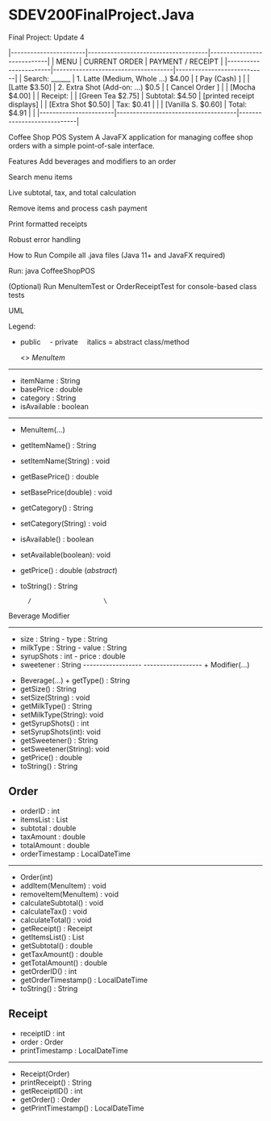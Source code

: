 # SDEV200FinalProject.Java
Final Project: Update 4

|-----------------------|-------------------------------------|----------------------------|
|        MENU           |           CURRENT ORDER             |      PAYMENT / RECEIPT     |
|-----------------------|-------------------------------------|----------------------------|
| Search: ______        | 1. Latte (Medium, Whole ...) $4.00  | [ Pay (Cash) ]             |
| [Latte      $3.50]    | 2. Extra Shot (Add-on: ...) $0.5    | [ Cancel Order ]           |
| [Mocha      $4.00]    |                                     | Receipt:                   |
| [Green Tea  $2.75]    | Subtotal: $4.50                     | [printed receipt displays] |
| [Extra Shot $0.50]    | Tax: $0.41                          |                            |
| [Vanilla S. $0.60]    | Total: $4.91                        |                            |
|-----------------------|-------------------------------------|----------------------------|




Coffee Shop POS System
A JavaFX application for managing coffee shop orders with a simple point-of-sale interface.

Features
Add beverages and modifiers to an order

Search menu items

Live subtotal, tax, and total calculation

Remove items and process cash payment

Print formatted receipts

Robust error handling

How to Run
Compile all .java files (Java 11+ and JavaFX required)

Run: java CoffeeShopPOS

(Optional) Run MenuItemTest or OrderReceiptTest for console-based class tests




UML

Legend:
+ public   - private   italics = abstract class/method

  <<abstract>> *MenuItem*
-------------------------------
- itemName     : String
- basePrice    : double
- category     : String
- isAvailable  : boolean
-------------------------------
+ MenuItem(...)
+ getItemName()        : String
+ setItemName(String)  : void
+ getBasePrice()       : double
+ setBasePrice(double) : void
+ getCategory()        : String
+ setCategory(String)  : void
+ isAvailable()        : boolean
+ setAvailable(boolean): void
+ getPrice()           : double     (*abstract*)
+ toString()           : String

        /                    \
Beverage                 Modifier
------------------       ------------------
- size       : String    - type  : String
- milkType   : String    - value : String
- syrupShots : int       - price : double
- sweetener  : String    ------------------
------------------       + Modifier(...)
+ Beverage(...)          + getType()       : String
+ getSize()       : String
+ setSize(String) : void
+ getMilkType()   : String
+ setMilkType(String): void
+ getSyrupShots() : int
+ setSyrupShots(int): void
+ getSweetener()  : String
+ setSweetener(String): void
+ getPrice()      : double
+ toString()      : String

Order
------------------------------------------
- orderID        : int
- itemsList      : List<MenuItem>
- subtotal       : double
- taxAmount      : double
- totalAmount    : double
- orderTimestamp : LocalDateTime
------------------------------------------
+ Order(int)
+ addItem(MenuItem)        : void
+ removeItem(MenuItem)     : void
+ calculateSubtotal()      : void
+ calculateTax()           : void
+ calculateTotal()         : void
+ getReceipt()             : Receipt
+ getItemsList()           : List<MenuItem>
+ getSubtotal()            : double
+ getTaxAmount()           : double
+ getTotalAmount()         : double
+ getOrderID()             : int
+ getOrderTimestamp()      : LocalDateTime
+ toString()               : String

Receipt
------------------------------------------
- receiptID       : int
- order           : Order
- printTimestamp  : LocalDateTime
------------------------------------------
+ Receipt(Order)
+ printReceipt()      : String
+ getReceiptID()      : int
+ getOrder()          : Order
+ getPrintTimestamp() : LocalDateTime
